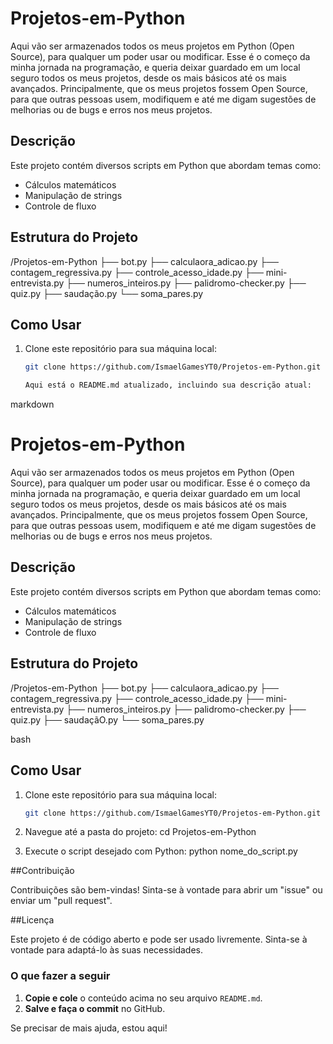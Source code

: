 # Projetos-em-Python

Aqui vão ser armazenados todos os meus projetos em Python (Open Source), para qualquer um poder usar ou modificar. Esse é o começo da minha jornada na programação, e queria deixar guardado em um local seguro todos os meus projetos, desde os mais básicos até os mais avançados. Principalmente, que os meus projetos fossem Open Source, para que outras pessoas usem, modifiquem e até me digam sugestões de melhorias ou de bugs e erros nos meus projetos.

## Descrição

Este projeto contém diversos scripts em Python que abordam temas como:

- Cálculos matemáticos
- Manipulação de strings
- Controle de fluxo

## Estrutura do Projeto

/Projetos-em-Python
├── bot.py
├── calculaora_adicao.py
├── contagem_regressiva.py
├── controle_acesso_idade.py
├── mini-entrevista.py
├── numeros_inteiros.py
├── palidromo-checker.py
├── quiz.py
├── saudação.py
└── soma_pares.py

## Como Usar

1. Clone este repositório para sua máquina local:
   ```bash
   git clone https://github.com/IsmaelGamesYT0/Projetos-em-Python.git

   Aqui está o README.md atualizado, incluindo sua descrição atual:

markdown

# Projetos-em-Python

Aqui vão ser armazenados todos os meus projetos em Python (Open Source), para qualquer um poder usar ou modificar. Esse é o começo da minha jornada na programação, e queria deixar guardado em um local seguro todos os meus projetos, desde os mais básicos até os mais avançados. Principalmente, que os meus projetos fossem Open Source, para que outras pessoas usem, modifiquem e até me digam sugestões de melhorias ou de bugs e erros nos meus projetos.

## Descrição

Este projeto contém diversos scripts em Python que abordam temas como:

- Cálculos matemáticos
- Manipulação de strings
- Controle de fluxo

## Estrutura do Projeto

/Projetos-em-Python ├── bot.py ├── calculaora_adicao.py ├── contagem_regressiva.py ├── controle_acesso_idade.py ├── mini-entrevista.py ├── numeros_inteiros.py ├── palidromo-checker.py ├── quiz.py ├── saudaçãO.py └── soma_pares.py

bash


## Como Usar

1. Clone este repositório para sua máquina local:
   ```bash
   git clone https://github.com/IsmaelGamesYT0/Projetos-em-Python.git

2. Navegue até a pasta do projeto:
   cd Projetos-em-Python

3. Execute o script desejado com Python:
   python nome_do_script.py

##Contribuição

Contribuições são bem-vindas! Sinta-se à vontade para abrir um "issue" ou enviar um "pull request".

##Licença

Este projeto é de código aberto e pode ser usado livremente. Sinta-se à vontade para adaptá-lo às suas necessidades.

### O que fazer a seguir

1. **Copie e cole** o conteúdo acima no seu arquivo `README.md`.
2. **Salve e faça o commit** no GitHub.

Se precisar de mais ajuda, estou aqui!
